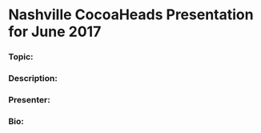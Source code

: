 # Nashville CocoaHeads Presentation for June 2017

### Topic:

### Description:

### Presenter:

### Bio:
